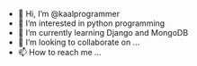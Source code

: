 - 👋 Hi, I’m @kaalprogrammer
- 👀 I’m interested in python programming
- 🌱 I’m currently learning Django and MongoDB
- 💞️ I’m looking to collaborate on ...
- 📫 How to reach me ...

<!---
kaalprogrammer/kaalprogrammer is a ✨ special ✨ repository because its `README.md` (this file) appears on your GitHub profile.
You can click the Preview link to take a look at your changes.
--->
